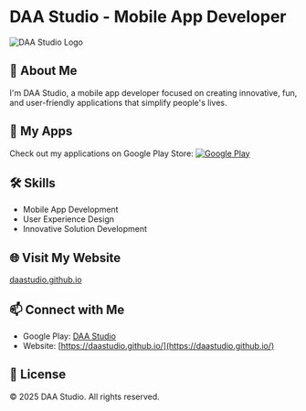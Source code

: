 # DAA Studio - Mobile App Developer

![DAA Studio Logo](https://play-lh.googleusercontent.com/ARQlDcWULVh1J3fzM5XAAg2u9_DzN0Y6651lWqjF0d3H3rIptp60D6xgYHucnV54Xg=s94-rw)

## 👋 About Me
I'm DAA Studio, a mobile app developer focused on creating innovative, fun, and user-friendly applications that simplify people's lives.

## 🚀 My Apps
Check out my applications on Google Play Store:
[![Google Play](https://img.shields.io/badge/Google_Play-414141?style=for-the-badge&logo=google-play&logoColor=white)](https://play.google.com/store/apps/dev?id=5180315254549954413)

## 🛠 Skills
- Mobile App Development
- User Experience Design
- Innovative Solution Development

## 🌐 Visit My Website
[daastudio.github.io](https://daastudio.github.io/)

## 📫 Connect with Me
- Google Play: [DAA Studio](https://play.google.com/store/apps/dev?id=5180315254549954413)
- Website: [https://daastudio.github.io/](https://daastudio.github.io/)

## 📄 License
© 2025 DAA Studio. All rights reserved.
